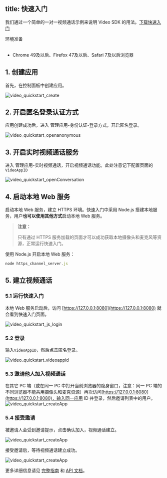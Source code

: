 
title: 快速入门
---

我们通过一个简单的一对一视频通话示例来说明 Video SDK 的用法。[下载快速入门](https://github.com/WildDogTeam/video-demo-web-conversation/archive/master.zip)

<div class="env">
    <p class="env-title">环境准备</p>
    <ul>
        <li> Chrome 49及以后、Firefox 47及以后、Safari 7及以后浏览器 </li>
    </ul>
</div>

## 1. 创建应用

首先，在控制面板中创建应用。

<img src='/images/video_quickstart_create.png' alt="video_quickstart_create">

## 2. 开启匿名登录认证方式

应用创建成功后，进入 管理应用-身份认证-登录方式，开启匿名登录。

<img src='/images/openanonymous.png' alt="video_quickstart_openanonymous">

## 3. 开启实时视频通话服务

进入 管理应用-实时视频通话，开启视频通话功能。此处注意记下配置页面的`VideoAppID`

<img src='/images/video_quickstart_openConversation.png' alt="video_quickstart_openConversation">

## 4. 启动本地 Web 服务

启动本地 Web 服务，建立 HTTPS 环境。快速入门中采用 Node.js 搭建本地服务，用户**也可以使用其他方式**启动本地 Web 服务。

<blockquote class="warning">
  <p><strong>注意：</strong></p>
  只有通过 HTTPS 服务加载的页面才可以成功获取本地摄像头和麦克风等资源，正常运行快速入门。
</blockquote>

使用 Node.js 开启本地 Web 服务：

```javascript
node https_channel_server.js
```

## 5. 建立视频通话

### 5.1 运行快速入门

本地 Web 服务启动后，访问 [https://127.0.0.1:8080](https://127.0.0.1:8080) 就会看到快速入门页面。

<img src='/images/video_quickstart_js_login.png' alt="video_quickstart_js_login">

### 5.2 登录

输入`VideoAppID`，然后点击匿名登录。

<img src='/images/video_quickstart_videoappid.png' alt="video_quickstart_videoappid">

### 5.3 邀请他人加入视频通话

在其它 PC 端（或在同一 PC 中打开当前浏览器的隐身窗口，注意：同一 PC 端的不同浏览器不能共用摄像头和麦克资源）再次访问[https://127.0.0.1:8080](https://127.0.0.1:8080)，输入同一应用 ID 并登录，然后邀请列表中的用户。
<img src='/images/video_quickstart_web_userList.png' alt="video_quickstart_createApp">

### 5.4 接受邀请

被邀请人会受到邀请提示，点击确认加入，视频通话建立。

<img src='/images/video_quickstart_web_invite.png' alt="video_quickstart_createApp">

接受邀请后，等待视频通话建立成功。

<img src='/images/video_quickstart_wen_conversation.png' alt="video_quickstart_createApp">

更多详细信息请见 [完整指南](/video/Web/guide/core.html) 和  [API 文档](/video/Web/api/wilddogVideo.html)。
